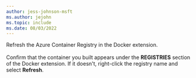```yaml
---
author: jess-johnson-msft
ms.author: jejohn
ms.topic: include
ms.date: 08/03/2022
---
```


Refresh the Azure Container Registry in the Docker extension.
<br><br>
Confirm that the container you built appears under the **REGISTRIES** section of the Docker extension. If it doesn't, right-click the registry name and select **Refresh**.
